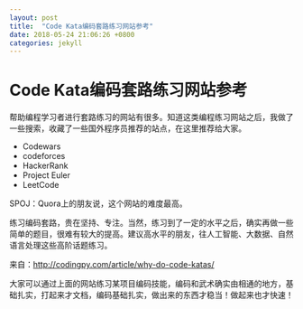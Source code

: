 ```yaml
---
layout: post
title:  "Code Kata编码套路练习网站参考"
date: 2018-05-24 21:06:26 +0800
categories: jekyll
---
```


# Code Kata编码套路练习网站参考

帮助编程学习者进行套路练习的网站有很多。知道这类编程练习网站之后，我做了一些搜索，收藏了一些国外程序员推荐的站点，在这里推荐给大家。

 * Codewars
 * codeforces
 * HackerRank
 * Project Euler
 * LeetCode

SPOJ：Quora上的朋友说，这个网站的难度最高。

练习编码套路，贵在坚持、专注。当然，练习到了一定的水平之后，确实再做一些简单的题目，很难有较大的提高。建议高水平的朋友，往人工智能、大数据、自然语言处理这些高阶话题练习。

来自：http://codingpy.com/article/why-do-code-katas/

大家可以通过上面的网站练习某项目编码技能，编码和武术确实由相通的地方，基础扎实，打起来才文档，编码基础扎实，做出来的东西才稳当！做起来也才快速！
